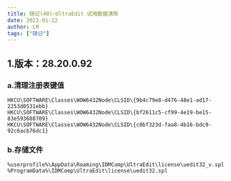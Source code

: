 ```yaml
---
title: 随记(40)—UltraEdit 试用数据清除
date: 2022-01-22
author: LM
tags: ["随记"]
---
```


## 1.版本：28.20.0.92

### a.清理注册表键值

```
HKCU\SOFTWARE\Classes\WOW6432Node\CLSID\{9b4c79e8-d476-48e1-ad17-2253d0531ebb}
HKCU\SOFTWARE\Classes\WOW6432Node\CLSID\{bf2611c5-cf99-4e19-be15-83e593688709}
HKCU\SOFTWARE\Classes\WOW6432Node\CLSID\{c0bf323d-faa8-4b16-bdc9-92c6acb76dc1}
```

### b.存储文件

```
%userprofile%\AppData\Roaming\IDMComp\UltraEdit\license\uedit32_v.spl
%ProgramData%\IDMComp\UltraEdit\license\uedit32.spl
```


